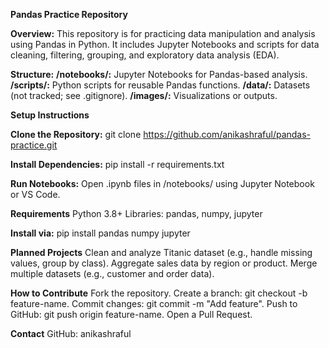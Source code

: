 **Pandas Practice Repository**

**Overview:**
This repository is for practicing data manipulation and analysis using Pandas in Python. It includes Jupyter Notebooks and scripts for data cleaning, filtering, grouping, and exploratory data analysis (EDA).

**Structure:**
**/notebooks/:** Jupyter Notebooks for Pandas-based analysis.
**/scripts/:** Python scripts for reusable Pandas functions.
**/data/:** Datasets (not tracked; see .gitignore).
**/images/:** Visualizations or outputs.

**Setup Instructions**

**Clone the Repository:**
git clone https://github.com/anikashraful/pandas-practice.git

**Install Dependencies:**
pip install -r requirements.txt

**Run Notebooks:** Open .ipynb files in /notebooks/ using Jupyter Notebook or VS Code.

**Requirements**
Python 3.8+
Libraries: pandas, numpy, jupyter

**Install via:**
pip install pandas numpy jupyter

**Planned Projects**
Clean and analyze Titanic dataset (e.g., handle missing values, group by class).
Aggregate sales data by region or product.
Merge multiple datasets (e.g., customer and order data).

**How to Contribute**
Fork the repository.
Create a branch: git checkout -b feature-name.
Commit changes: git commit -m "Add feature".
Push to GitHub: git push origin feature-name.
Open a Pull Request.


**Contact**
GitHub: anikashraful
